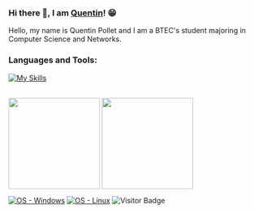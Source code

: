 ### Hi there 👋, I am [Quentin](https://QuentinPOL.github.io/)! 😁

Hello, my name is Quentin Pollet and I am a BTEC's student majoring in Computer Science and Networks. 


### Languages and Tools:

[![My Skills](https://skillicons.dev/icons?i=html,css,js,c,cpp,php,git,github,python)](https://skillicons.dev)
<br />
<br />


<p align="left">
<img height="180em" src="https://github-readme-stats.vercel.app/api?username=QuentinPOL&theme=dark&show_icons=trueinclude_all_commits=true&custom_title=GitHub%20Stats" align = "center"/>
<img height="180em" src="https://github-readme-stats.vercel.app/api/top-langs/?username=QuentinPOL&theme=dark&hide=TeX&layout=compact&langs_count=8" align = "center"/>
</p>



[![OS - Windows](https://img.shields.io/badge/OS-Windows-orange?logo=windows&logoColor=white)](https://www.microsoft.com/ "Go to Microsoft homepage")
[![OS - Linux](https://img.shields.io/badge/OS-Linux-orange?logo=linux&logoColor=white)](https://www.linux.org/ "Go to Linux homepage")
![Visitor Badge](https://visitor-badge.laobi.icu/badge?page_id=QuentinPOL.QuentinPOL)
